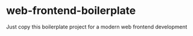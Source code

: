 # web-frontend-boilerplate
Just copy this boilerplate project for a modern web frontend development
